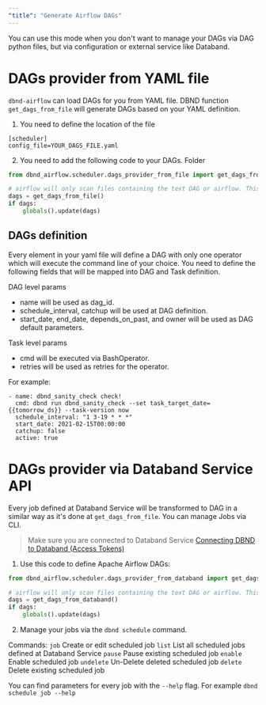 ```yaml
---
"title": "Generate Airflow DAGs"
---
```

You can use this mode when you don't want to manage your DAGs via DAG python files, but via configuration or external service like Databand.

# DAGs provider from YAML file
`dbnd-airflow` can load DAGs for you from YAML file.  DBND function `get_dags_from_file` will generate DAGs based on your YAML definition.

1. You need to define the location of the file
```
[scheduler]
config_file=YOUR_DAGS_FILE.yaml
```
2. You need to add the following code to your DAGs. Folder

```python
from dbnd_airflow.scheduler.dags_provider_from_file import get_dags_from_file

# airflow will only scan files containing the text DAG or airflow. This comment performs this function
dags = get_dags_from_file()
if dags:
    globals().update(dags)
```

## DAGs definition
Every element in your yaml file will define a DAG with only one operator which will execute the command line of your choice. You need to define the following fields that will be mapped into DAG and Task definition.

DAG level params
- name will be used as dag_id.
- schedule_interval, catchup will be used at DAG definition.
- start_date, end_date, depends_on_past, and owner will be used as DAG default parameters.

Task level params
- cmd will be executed via BashOperator.
- retries will be used as retries for the operator.

For example:
```
- name: dbnd_sanity_check check!
  cmd: dbnd run dbnd_sanity_check --set task_target_date={{tomorrow_ds}} --task-version now
  schedule_interval: "1 3-19 * * *"
  start_date: 2021-02-15T00:00:00
  catchup: false
  active: true
```

# DAGs provider via Databand Service API

Every job defined at Databand Service will be transformed to DAG in a similar way as it's done at `get_dags_from_file`.  You can manage Jobs via CLI.


> Make sure you are connected to Databand Service [Connecting DBND to Databand (Access Tokens)](doc:access-token)

1.  Use this code to define Apache Airflow DAGs:

```python
from dbnd_airflow.scheduler.dags_provider_from_databand import get_dags_from_databand

# airflow will only scan files containing the text DAG or airflow. This comment performs this function
dags = get_dags_from_databand()
if dags:
    globals().update(dags)
```

2. Manage your jobs via the `dbnd schedule` command.

Commands:
  `job`       Create or edit scheduled job
  `list`      List all scheduled jobs defined at Databand Service
 `pause`    Pause existing scheduled job
 `enable`    Enable scheduled job
 `undelete`  Un-Delete deleted scheduled job
 `delete`    Delete existing scheduled job

You can find parameters for every job with the `--help` flag. For example `dbnd schedule job --help`